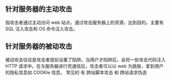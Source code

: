 ## 针对服务器的主动攻击

指攻击者通过主动访问 web 站点，通过攻击服务器上的资源，达到目的。主要有 SQL 注入攻击和 OS 命令注入攻击。

## 针对服务器的被动攻击

被动攻击往往是攻击者提前设置了陷阱。当用户才陷阱后，会将一些攻击代码注入 HTTP 请求中。在与服务器进行完通信后，攻击者可以以 web 为跳板，拿到用户的隐私信息如 COOKIe 信息。
常见的 有 跨站脚本攻击 和 跨站请求伪造
